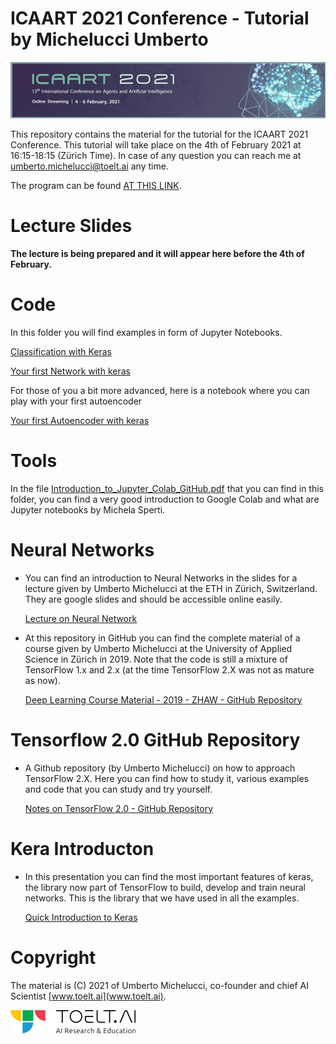# ICAART 2021 Conference - Tutorial by Michelucci Umberto 

![Logo](https://github.com/toelt-llc/ICAART-Tutorial-Michelucci/blob/main/ICAART%202021_logo.jpg) 

This repository contains the material for the tutorial for the ICAART 2021 Conference. This tutorial will take place on the 4th of February 2021 at 16:15-18:15 (Zürich Time). In case of any question you can reach me at umberto.michelucci@toelt.ai any time.

The program can be found [AT THIS LINK](https://www.insticc.org/node/technicalprogram/icaart/2021).

# Lecture Slides

**The lecture is being prepared and it will appear here before the 4th of February.**

# Code

In this folder you will find examples in form of Jupyter Notebooks.

[Classification with Keras](https://colab.research.google.com/github/toelt-llc/ICAART-Tutorial-Michelucci/blob/main/code/Classification.ipynb)

[Your first Network with keras](https://colab.research.google.com/github/toelt-llc/ICAART-Tutorial-Michelucci/blob/main/code/Easy%20NN%20with%20Keras.ipynb)

For those of you a bit more advanced, here is a notebook where you can play with your first autoencoder

[Your first Autoencoder with keras](https://colab.research.google.com/github/toelt-llc/ICAART-Tutorial-Michelucci/blob/main/code/Your%20first%20autoencoder%20with%20Keras.ipynb)


# Tools

In the file [Introduction_to_Jupyter_Colab_GitHub.pdf](https://github.com/toelt-llc/astroml-hackdays/blob/master/Fundamentals/Introduction_to_Jupyter_Colab_GitHub.pdf) that you can find in this folder, you can find a very good introduction to Google Colab and what are Jupyter notebooks by Michela Sperti.

# Neural Networks

- You can find an introduction to Neural Networks in the slides for a lecture given by Umberto Michelucci at the ETH in Zürich, Switzerland. They are google slides and should be accessible online easily.

  [Lecture on Neural Network](https://docs.google.com/presentation/d/1Lrutcr1NN_P0CS-5_xR5qaAqCdhqQ0liobOAA_9BZ0s/edit?usp=sharing)
  
- At this repository in GitHub you can find the complete material of a course given by Umberto Michelucci at the University of Applied Science in Zürich in 2019. Note that the code is still a mixture of TensorFlow 1.x and 2.x (at the time TensorFlow 2.X was not as mature as now). 

  [Deep Learning Course Material - 2019 - ZHAW - GitHub Repository](https://github.com/toelt-llc/zhaw-dlcourse-spring2019)
  
# Tensorflow 2.0 GitHub Repository  

- A Github repository (by Umberto Michelucci) on how to approach TensorFlow 2.X. Here you can find how to study it, various examples and code that you can study and
try yourself.

  [Notes on TensorFlow 2.0 - GitHub Repository](https://github.com/toelt-llc/TensorFlow20-Notes)
  
# Kera Introducton

- In this presentation you can find the most important features of keras, the library now part of TensorFlow to build, develop and train neural networks. This is the library that we have used in all the examples.

  [Quick Introduction to Keras](https://docs.google.com/presentation/d/1TEYgiQHlPQl6mqUEMb5BKCt613R8HfwPax4G-AyLfdY/edit?usp=sharing)

# Copyright

The material is (C) 2021 of Umberto Michelucci, co-founder and chief AI Scientist [www.toelt.ai](www.toelt.ai).

![TOELT Logo](https://github.com/toelt-llc/ICAART-Tutorial-Michelucci/blob/main/TOELT_Horizontal_V1_small.png)

